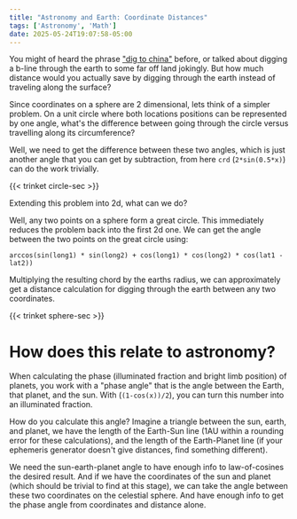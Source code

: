 ```yaml
---
title: "Astronomy and Earth: Coordinate Distances"
tags: ['Astronomy', 'Math']
date: 2025-05-24T19:07:58-05:00
---
```

You might of heard the phrase ["dig to china"](https://www.mentalfloss.com/article/27585/could-you-really-dig-hole-china) before,
or talked about digging a b-line through the earth to some far off land jokingly. But how much distance would you actually save
by digging through the earth instead of traveling along the surface?

Since coordinates on a sphere are 2 dimensional, lets think of a simpler problem. On a unit circle where both locations
positions can be represented by one angle, what's the difference between going through the circle versus travelling
along its circumference?

Well, we need to get the difference between these two angles, which is just another angle that you can get by subtraction,
from here `crd` (`2*sin(0.5*x)`) can do the work trivially.

{{< trinket circle-sec >}}

Extending this problem into 2d, what can we do?

Well, any two points on a sphere form a great circle. This immediately reduces the problem back into the first 2d one.
We can get the angle between the two points on the great circle using:

```
arccos(sin(long1) * sin(long2) + cos(long1) * cos(long2) * cos(lat1 - lat2))
```

Multiplying the resulting chord by the earths radius, we can approximately get a distance calculation for digging
through the earth between any two coordinates.

{{< trinket sphere-sec >}}

# How does this relate to astronomy?

When calculating the phase (illuminated fraction and bright limb position) of planets, you
work with a "phase angle" that is the angle between the Earth, that planet, and the sun.
With (`(1-cos(x))/2`), you can turn this number into an illuminated fraction.

How do you calculate this angle? Imagine a triangle between the sun, earth, and planet,
we have the length of the Earth-Sun line (1AU within a rounding error for these calculations),
and the length of the Earth-Planet line (if your ephemeris generator doesn't give distances,
find something different).

We need the sun-earth-planet angle to have enough info
to law-of-cosines the desired result. And if we have the coordinates of the sun and planet (which should be trivial to find
at this stage), we can take the angle between these two coordinates on the celestial sphere. And have enough info
to get the phase angle from coordinates and distance alone.
